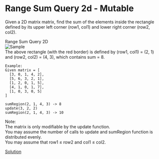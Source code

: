 # Range Sum Query 2d - Mutable


Given a 2D matrix matrix, find the sum of the elements inside the rectangle defined by its upper left corner (row1, col1) and lower right corner (row2, col2).

Range Sum Query 2D  
![Sample](https://leetcode.com/static/images/courses/range_sum_query_2d.png)  
The above rectangle (with the red border) is defined by (row1, col1) = (2, 1) and (row2, col2) = (4, 3), which contains sum = 8.

``` 
Example:
Given matrix = [
  [3, 0, 1, 4, 2],
  [5, 6, 3, 2, 1],
  [1, 2, 0, 1, 5],
  [4, 1, 0, 1, 7],
  [1, 0, 3, 0, 5]
]

sumRegion(2, 1, 4, 3) -> 8
update(3, 2, 2)
sumRegion(2, 1, 4, 3) -> 10
```

Note:  
The matrix is only modifiable by the update function.  
You may assume the number of calls to update and sumRegion function is distributed evenly.  
You may assume that row1 ≤ row2 and col1 ≤ col2.  



[Solution](./src/Main.java)